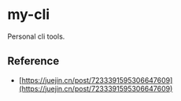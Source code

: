 # my-cli

Personal cli tools.

## Reference

-   [https://juejin.cn/post/7233391595306647609](https://juejin.cn/post/7233391595306647609)
